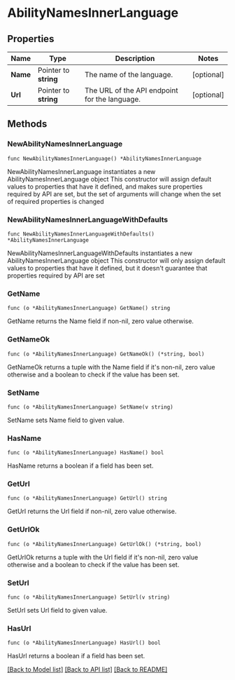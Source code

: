 # AbilityNamesInnerLanguage

## Properties

Name | Type | Description | Notes
------------ | ------------- | ------------- | -------------
**Name** | Pointer to **string** | The name of the language. | [optional] 
**Url** | Pointer to **string** | The URL of the API endpoint for the language. | [optional] 

## Methods

### NewAbilityNamesInnerLanguage

`func NewAbilityNamesInnerLanguage() *AbilityNamesInnerLanguage`

NewAbilityNamesInnerLanguage instantiates a new AbilityNamesInnerLanguage object
This constructor will assign default values to properties that have it defined,
and makes sure properties required by API are set, but the set of arguments
will change when the set of required properties is changed

### NewAbilityNamesInnerLanguageWithDefaults

`func NewAbilityNamesInnerLanguageWithDefaults() *AbilityNamesInnerLanguage`

NewAbilityNamesInnerLanguageWithDefaults instantiates a new AbilityNamesInnerLanguage object
This constructor will only assign default values to properties that have it defined,
but it doesn't guarantee that properties required by API are set

### GetName

`func (o *AbilityNamesInnerLanguage) GetName() string`

GetName returns the Name field if non-nil, zero value otherwise.

### GetNameOk

`func (o *AbilityNamesInnerLanguage) GetNameOk() (*string, bool)`

GetNameOk returns a tuple with the Name field if it's non-nil, zero value otherwise
and a boolean to check if the value has been set.

### SetName

`func (o *AbilityNamesInnerLanguage) SetName(v string)`

SetName sets Name field to given value.

### HasName

`func (o *AbilityNamesInnerLanguage) HasName() bool`

HasName returns a boolean if a field has been set.

### GetUrl

`func (o *AbilityNamesInnerLanguage) GetUrl() string`

GetUrl returns the Url field if non-nil, zero value otherwise.

### GetUrlOk

`func (o *AbilityNamesInnerLanguage) GetUrlOk() (*string, bool)`

GetUrlOk returns a tuple with the Url field if it's non-nil, zero value otherwise
and a boolean to check if the value has been set.

### SetUrl

`func (o *AbilityNamesInnerLanguage) SetUrl(v string)`

SetUrl sets Url field to given value.

### HasUrl

`func (o *AbilityNamesInnerLanguage) HasUrl() bool`

HasUrl returns a boolean if a field has been set.


[[Back to Model list]](../README.md#documentation-for-models) [[Back to API list]](../README.md#documentation-for-api-endpoints) [[Back to README]](../README.md)


